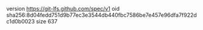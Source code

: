 version https://git-lfs.github.com/spec/v1
oid sha256:8d04fedd751d9b77ec3e3544db440fbc7586be7e457e96dfa7f922dc1d0b0023
size 637
